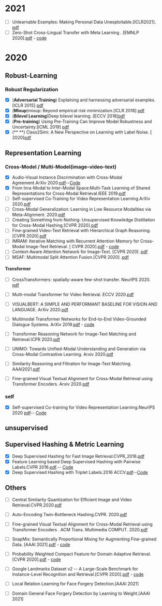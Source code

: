 # 2021
- [ ] Unlearnable Examples:  Making Personal Data Unexploitable.[ICLR2021]. [pdf](https://arxiv.org/pdf/2101.04898.pdf)
- [ ] Zero-Shot Cross-Lingual Transfer with Meta Learning . [EMNLP 2020].[pdf](https://www.aclweb.org/anthology/2020.emnlp-main.368.pdf) - [code](https://github.com/copenlu/X-MAML)

# 2020
## Robust-Learning
### Robust Regularization
- [x] (**Adversarial Training**) Explaining and harnessing adversarial examples.[ICLR 2015] [pdf](https://arxiv.org/pdf/1412.6572.pdf) 
- [x] (**Mixup**)mixup: Beyond empirical risk minimization.[ICLR 2018] [pdf](https://arxiv.org/pdf/1710.09412.pdf)
- [x] (**Bilevel Learning**)Deep bilevel learning. [ECCV 2018][pdf](https://arxiv.org/pdf/1809.01465.pdf)
- [x] (**Pre-training**) Using Pre-Training Can Improve Model Robustness and Uncertainty.[ICML 2019] [pdf](https://arxiv.org/abs/1901.09960?context=cs.CV)
- [x] (**  **) Class2Simi: A New Perspective on Learning with Label Noise. [ 2020][pdf](https://arxiv.org/pdf/2006.07831.pdf)
## Representation Learning

### Cross-Model / Multi-Model(image-video-text)
- [x] Audio-Visual Instance Discrimination with Cross-Modal Agreement.ArXiv 2020.[pdf](https://arxiv.org/pdf/2004.12943.pdf)--[Code](https://github.com/GZHU-YangPeng/AVID-CMA)
- [x] From Inra-Modal to Inter-Modal Space:Multi-Task Learning of Shared Representations for Cross-Modal Retrieval.IEEE 2019.[pdf](https://ieeexplore.ieee.org/stamp/stamp.jsp?tp=&arnumber=8919383) 
- [ ] Self-supervised Co-Training for Video Representation Learning.ArXiv 2020.[pdf](https://arxiv.org/pdf/2010.09709.pdf)
- [ ] Cross-Modal Generalization: Learning in Low Resource Modalities via Meta-Alignment. 2020.[pdf](https://arxiv.org/pdf/2012.02813.pdf)
- [ ] Creating Something from Nothing: Unsupervised Knowledge Distillation for Cross-Modal Hashing.[CVPR 2020].[pdf](https://arxiv.org/pdf/2004.00280.pdf)
- [ ] Fine-grained Video-Text Retrieval with Hierarchical Graph Reasoning.[CVPR 2020].[pdf](https://arxiv.org/pdf/2003.00392.pdf)
- [ ] IMRAM: Iterative Matching with Recurrent Attention Memory for Cross-Modal Image-Text Retrieval. [ CVPR 2020].[pdf](https://arxiv.org/pdf/2003.03772.pdf) - [code](https://github.com/HuiChen24/IMRAM)
- [ ] Context-Aware Attention Network for Image-Text. [CVPR 2020] .[pdf](https://ieeexplore.ieee.org/stamp/stamp.jsp?tp=&arnumber=9157657)
- [ ] MSAF: Multimodal Split Attention Fusion.[CVPR 2020] .[pdf](https://arxiv.org/pdf/2012.07175.pdf)     

#### Transformer
- [ ] CrossTransformers: spatially-aware few-shot transfer. NeurIPS 2020. [pdf](https://arxiv.org/pdf/2007.11498.pdf)

- [ ] Multi-modal Transformer for Video Retrieval. ECCV 2020.[pdf](https://arxiv.org/pdf/2007.10639.pdf)

- [ ] VISUALBERT: A SIMPLE AND PERFORMANT BASELINE FOR VISION AND LANGUAGE. ArXiv 2020.[pdf](https://arxiv.org/pdf/1908.03557.pdf)

- [ ] Multimodal Transformer Networks for End-to-End Video-Grounded Dialogue Systems. ArXiv 2019.[pdf](https://arxiv.org/pdf/1907.01166.pdf) - [code](https://github.com/henryhungle/MTN)

- [ ] Transformer Reasoning Network for Image-Text Matching and Retrieval.ICPR 2020.[pdf](https://arxiv.org/pdf/2004.09144.pdf)

- [ ] UNIMO: Towards Unified-Modal Understanding and Generation via Cross-Modal Contrastive Learning. Arxiv 2020.[pdf](https://arxiv.org/pdf/2012.15409.pdf)

- [ ] Similarity Reasoning and Filtration for Image-Text Matching. AAAI2021.[pdf](https://arxiv.org/pdf/2101.01368v1.pdf)

- [ ] Fine-grained Visual Textual Alignment for Cross-Modal Retrieval using Transformer Encoders. Arxiv 2020.[pdf](https://arxiv.org/pdf/2008.05231.pdf)



### self
- [x] Self-supervised Co-training for Video Representation Learning.NeurIPS 2020 [pdf](https://arxiv.org/pdf/2010.09709.pdf)-- [Code](https://github.com/TengdaHan/CoCLR)
## unsupervised
## Supervised Hashing & Metric Learning
- [x] Deep Supervised Hashing for Fast Image Retrieval.CVPR_2016.[pdf](https://www.cv-foundation.org/openaccess/content_cvpr_2016/papers/Liu_Deep_Supervised_Hashing_CVPR_2016_paper.pdf)
- [x] Feature Learning based Deep Supervised Hashing with Pairwise Labels.CVPR 2016.[pdf](https://arxiv.org/pdf/1511.03855.pdf).-- [Code](https://github.com/GZHU-YangPeng/DPSH-pytorch)
- [x] Deep Supervised Hashing with Triplet Labels.2016 ACCV.[pdf](https://arxiv.org/pdf/1612.03900v1.pdf)--[Code](https://github.com/swuxyj/DeepHash-pytorch)  
## Others
- [ ] Central Similarity Quantization for Efficient Image and Video Retrieval.CVPR.2020.[pdf](https://arxiv.org/pdf/1908.00347.pdf)
- [ ] Auto-Encoding Twin-Bottleneck Hashing.CVPR. 2020.[pdf](https://arxiv.org/pdf/2002.11930.pdf)
- [ ] Fine-grained Visual Textual Alignment for Cross-Modal Retrieval using Transformer Encoders . ACM Trans. Multimedia COMPUT. 2020.[pdf](https://arxiv.org/pdf/2008.05231.pdf)
- [ ] SnapMix: Semantically Proportional Mixing for Augmenting Fine-grained Data. [AAAI 2021].[pdf](https://arxiv.org/pdf/2012.04846.pdf) - [code](https://github.com/Shaoli-Huang/SnapMix)
- [ ] Probability Weighted Compact Feature for Domain Adaptive Retrieval.[CVPR 2020].[pdf](https://arxiv.org/pdf/2003.03293.pdf) - [code](https://github.com/fuxianghuang1/PWCF)
- [ ] Google Landmarks Dataset v2 -- A Large-Scale Benchmark for Instance-Level Recognition and Retrieval.[CVPR 2020].[pdf](https://arxiv.org/pdf/2004.01804.pdf) - [code](https://github.com/cvdfoundation/google-landmark)
- [ ] Local Relation Learning for Face Forgery Detection.[AAAI 2021]
- [ ] Domain General Face Forgery Detection by Learning to Weight.[AAAI 2021]



